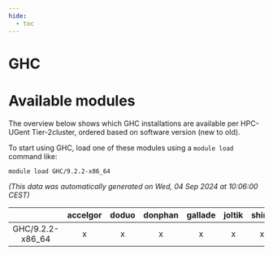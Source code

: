 ```yaml
---
hide:
  - toc
---
```


GHC
===

# Available modules


The overview below shows which GHC installations are available per HPC-UGent Tier-2cluster, ordered based on software version (new to old).

To start using GHC, load one of these modules using a `module load` command like:

```shell
module load GHC/9.2.2-x86_64
```

*(This data was automatically generated on Wed, 04 Sep 2024 at 10:06:00 CEST)*  

| |accelgor|doduo|donphan|gallade|joltik|shinx|skitty|
| :---: | :---: | :---: | :---: | :---: | :---: | :---: | :---: |
|GHC/9.2.2-x86_64|x|x|x|x|x|x|x|
